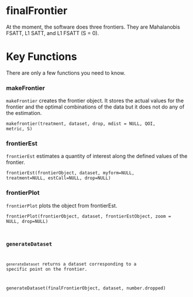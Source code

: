 finalFrontier
=============

At the moment, the software does three frontiers. They are Mahalanobis FSATT, L1 SATT, and L1 FSATT (S = 0). 

# Key Functions

There are only a few functions you need to know. 

### makeFrontier

`makeFrontier` creates the frontier object. It stores the actual values for the frontier and the 
optimal combinations of the data but it does not do any of the estimation.

<code>makefrontier(treatment, dataset, drop, mdist = NULL, QOI, metric, S)</code>

### frontierEst

`frontierEst` estimates a quantity of interest along the defined values of the frontier. 

<code>frontierEst(frontierObject, dataset, myform=NULL, treatment=NULL, estCall=NULL, drop=NULL)</code>

### frontierPlot

`frontierPlot` plots the object from frontierEst.

<code>frontierPlot(frontierObject, dataset, frontierEstObject, zoom = NULL, drop=NULL)

### generateDataset

`generateDataset` returns a dataset corresponding to a specific point on the frontier. 

generateDataset(finalFrontierObject, dataset, number.dropped)